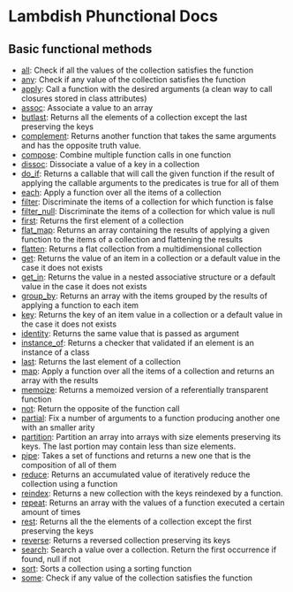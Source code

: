 # Lambdish Phunctional Docs

## Basic functional methods

 * [all](functions/all.md): Check if all the values of the collection satisfies the function
 * [any](functions/any.md): Check if any value of the collection satisfies the function
 * [apply](functions/apply.md): Call a function with the desired arguments (a clean way to call closures stored in class attributes)
 * [assoc](functions/assoc.md): Associate a value to an array
 * [butlast](functions/butlast.md):  Returns all the elements of a collection except the last preserving the keys
 * [complement](functions/complement.md): Returns another function that takes the same arguments and has the opposite truth value.
 * [compose](functions/compose.md): Combine multiple function calls in one function
 * [dissoc](functions/dissoc.md): Dissociate a value of a key in a collection
 * [do_if](functions/do_if.md): Returns a callable that will call the given function if the result of applying the callable arguments to the predicates is true for all of them
 * [each](functions/each.md): Apply a function over all the items of a collection
 * [filter](functions/filter.md): Discriminate the items of a collection for which function is false
 * [filter_null](functions/filter_null.md): Discriminate the items of a collection for which value is null
 * [first](functions/first.md): Returns the first element of a collection
 * [flat_map](functions/flat_map.md): Returns an array containing the results of applying a given function to the items of a collection and flattening the results
 * [flatten](functions/flatten.md): Returns a flat collection from a multidimensional collection
 * [get](functions/get.md): Returns the value of an item in a collection or a default value in the case it does not exists
 * [get_in](functions/get_in.md): Returns the value in a nested associative structure or a default value in the case it does not exists
 * [group_by](functions/group_by.md): Returns an array with the items grouped by the results of applying a function to each item
 * [key](functions/key.md): Returns the key of an item value in a collection or a default value in the case it does not exists
 * [identity](functions/identity.md): Returns the same value that is passed as argument
 * [instance_of](functions/instance_of.md): Returns a checker that validated if an element is an instance of a class
 * [last](functions/last.md): Returns the last element of a collection
 * [map](functions/map.md): Apply a function over all the items of a collection and returns an array with the results
 * [memoize](functions/memoize.md): Returns a memoized version of a referentially transparent function
 * [not](functions/not.md): Return the opposite of the function call
 * [partial](functions/partial.md): Fix a number of arguments to a function producing another one with an smaller arity
 * [partition](functions/partition.md): Partition an array into arrays with size elements preserving its keys. The last portion may contain less than size elements.
 * [pipe](functions/pipe.md): Takes a set of functions and returns a new one that is the composition of all of them
 * [reduce](functions/reduce.md): Returns an accumulated value of iteratively reduce the collection using a function
 * [reindex](functions/reindex.md): Returns a new collection with the keys reindexed by a function.
 * [repeat](functions/repeat.md): Returns an array with the values of a function executed a certain amount of times
 * [rest](functions/rest.md): Returns all the the elements of a collection except the first preserving the keys
 * [reverse](functions/reverse.md): Returns a reversed collection preserving its keys
 * [search](functions/search.md): Search a value over a collection. Return the first occurrence if found, null if not
 * [sort](functions/sort.md): Sorts a collection using a sorting function
 * [some](functions/some.md): Check if any value of the collection satisfies the function
